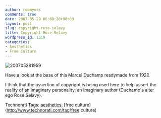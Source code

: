 ```yaml
---
author: robmyers
comments: true
date: 2007-05-29 06:08:20+00:00
layout: post
slug: copyright-rose-selavy
title: Copyright Rose Selavy
wordpress_id: 1319
categories:
- Aesthetics
- Free Culture
---
```


![200705281959](/wp-content/uploads/2007/05/200705281959.jpg)  
  
Have a look at the base of this Marcel Duchamp readymade from 1920.  
  
I think that the assertion of copyright is being used here to help assert the reality of an imaginary personality, an imaginary author (Duchamp's alter ego Rose Selavy).  
  


Technorati Tags: [aesthetics](http://www.technorati.com/tag/aesthetics), [free culture](http://www.technorati.com/tag/free culture)

  


